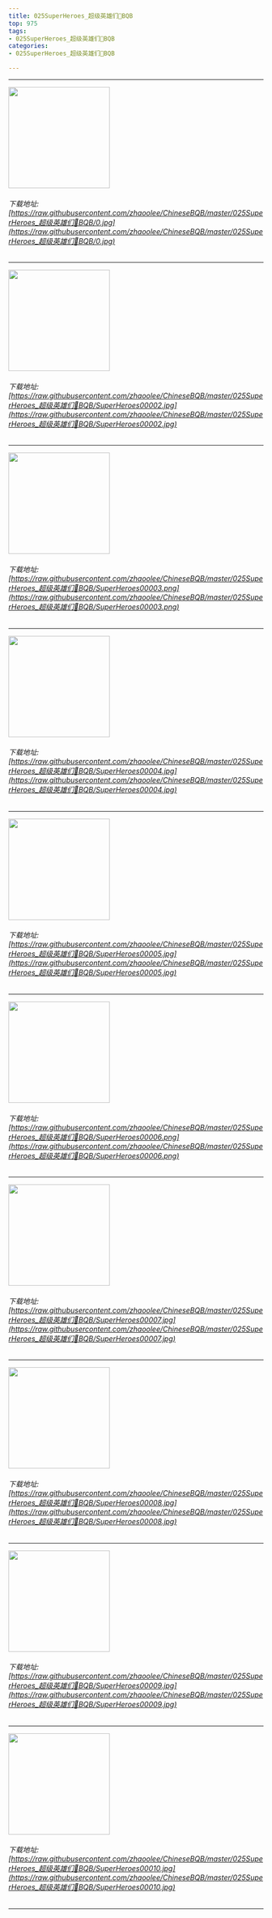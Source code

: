 ```yaml
---
title: 025SuperHeroes_超级英雄们👤BQB
top: 975
tags:
- 025SuperHeroes_超级英雄们👤BQB
categories:
- 025SuperHeroes_超级英雄们👤BQB

---
```


------

<!-- more -->

<img height='200px' style='height:200px;' src=https://raw.githubusercontent.com/zhaoolee/ChineseBQB/master/025SuperHeroes_超级英雄们👤BQB/0.jpg /><br/><h6>下载地址: [https://raw.githubusercontent.com/zhaoolee/ChineseBQB/master/025SuperHeroes_超级英雄们👤BQB/0.jpg](https://raw.githubusercontent.com/zhaoolee/ChineseBQB/master/025SuperHeroes_超级英雄们👤BQB/0.jpg)</h6><hr/><img height='200px' style='height:200px;' src=https://raw.githubusercontent.com/zhaoolee/ChineseBQB/master/025SuperHeroes_超级英雄们👤BQB/SuperHeroes00002.jpg /><br/><h6>下载地址: [https://raw.githubusercontent.com/zhaoolee/ChineseBQB/master/025SuperHeroes_超级英雄们👤BQB/SuperHeroes00002.jpg](https://raw.githubusercontent.com/zhaoolee/ChineseBQB/master/025SuperHeroes_超级英雄们👤BQB/SuperHeroes00002.jpg)</h6><hr/><img height='200px' style='height:200px;' src=https://raw.githubusercontent.com/zhaoolee/ChineseBQB/master/025SuperHeroes_超级英雄们👤BQB/SuperHeroes00003.png /><br/><h6>下载地址: [https://raw.githubusercontent.com/zhaoolee/ChineseBQB/master/025SuperHeroes_超级英雄们👤BQB/SuperHeroes00003.png](https://raw.githubusercontent.com/zhaoolee/ChineseBQB/master/025SuperHeroes_超级英雄们👤BQB/SuperHeroes00003.png)</h6><hr/><img height='200px' style='height:200px;' src=https://raw.githubusercontent.com/zhaoolee/ChineseBQB/master/025SuperHeroes_超级英雄们👤BQB/SuperHeroes00004.jpg /><br/><h6>下载地址: [https://raw.githubusercontent.com/zhaoolee/ChineseBQB/master/025SuperHeroes_超级英雄们👤BQB/SuperHeroes00004.jpg](https://raw.githubusercontent.com/zhaoolee/ChineseBQB/master/025SuperHeroes_超级英雄们👤BQB/SuperHeroes00004.jpg)</h6><hr/><img height='200px' style='height:200px;' src=https://raw.githubusercontent.com/zhaoolee/ChineseBQB/master/025SuperHeroes_超级英雄们👤BQB/SuperHeroes00005.jpg /><br/><h6>下载地址: [https://raw.githubusercontent.com/zhaoolee/ChineseBQB/master/025SuperHeroes_超级英雄们👤BQB/SuperHeroes00005.jpg](https://raw.githubusercontent.com/zhaoolee/ChineseBQB/master/025SuperHeroes_超级英雄们👤BQB/SuperHeroes00005.jpg)</h6><hr/><img height='200px' style='height:200px;' src=https://raw.githubusercontent.com/zhaoolee/ChineseBQB/master/025SuperHeroes_超级英雄们👤BQB/SuperHeroes00006.png /><br/><h6>下载地址: [https://raw.githubusercontent.com/zhaoolee/ChineseBQB/master/025SuperHeroes_超级英雄们👤BQB/SuperHeroes00006.png](https://raw.githubusercontent.com/zhaoolee/ChineseBQB/master/025SuperHeroes_超级英雄们👤BQB/SuperHeroes00006.png)</h6><hr/><img height='200px' style='height:200px;' src=https://raw.githubusercontent.com/zhaoolee/ChineseBQB/master/025SuperHeroes_超级英雄们👤BQB/SuperHeroes00007.jpg /><br/><h6>下载地址: [https://raw.githubusercontent.com/zhaoolee/ChineseBQB/master/025SuperHeroes_超级英雄们👤BQB/SuperHeroes00007.jpg](https://raw.githubusercontent.com/zhaoolee/ChineseBQB/master/025SuperHeroes_超级英雄们👤BQB/SuperHeroes00007.jpg)</h6><hr/><img height='200px' style='height:200px;' src=https://raw.githubusercontent.com/zhaoolee/ChineseBQB/master/025SuperHeroes_超级英雄们👤BQB/SuperHeroes00008.jpg /><br/><h6>下载地址: [https://raw.githubusercontent.com/zhaoolee/ChineseBQB/master/025SuperHeroes_超级英雄们👤BQB/SuperHeroes00008.jpg](https://raw.githubusercontent.com/zhaoolee/ChineseBQB/master/025SuperHeroes_超级英雄们👤BQB/SuperHeroes00008.jpg)</h6><hr/><img height='200px' style='height:200px;' src=https://raw.githubusercontent.com/zhaoolee/ChineseBQB/master/025SuperHeroes_超级英雄们👤BQB/SuperHeroes00009.jpg /><br/><h6>下载地址: [https://raw.githubusercontent.com/zhaoolee/ChineseBQB/master/025SuperHeroes_超级英雄们👤BQB/SuperHeroes00009.jpg](https://raw.githubusercontent.com/zhaoolee/ChineseBQB/master/025SuperHeroes_超级英雄们👤BQB/SuperHeroes00009.jpg)</h6><hr/><img height='200px' style='height:200px;' src=https://raw.githubusercontent.com/zhaoolee/ChineseBQB/master/025SuperHeroes_超级英雄们👤BQB/SuperHeroes00010.jpg /><br/><h6>下载地址: [https://raw.githubusercontent.com/zhaoolee/ChineseBQB/master/025SuperHeroes_超级英雄们👤BQB/SuperHeroes00010.jpg](https://raw.githubusercontent.com/zhaoolee/ChineseBQB/master/025SuperHeroes_超级英雄们👤BQB/SuperHeroes00010.jpg)</h6><hr/>
